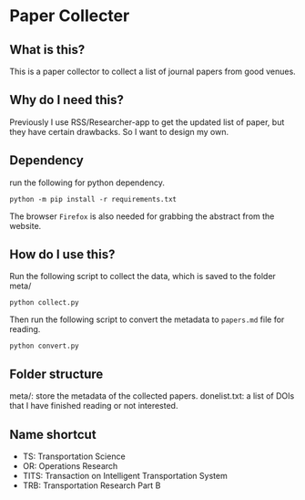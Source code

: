 # Paper Collecter

## What is this?
This is a paper collector to collect a list of journal papers from good venues.

## Why do I need this?
Previously I use RSS/Researcher-app to get the updated list of paper, but they have certain drawbacks. So I want to design my own.

## Dependency
run the following for python dependency.
```
python -m pip install -r requirements.txt
```
The browser `Firefox` is also needed for grabbing the abstract from the website.

## How do I use this?
Run the following script to collect the data, which is saved to the folder meta/
```
python collect.py
```
Then run the following script to convert the metadata to `papers.md` file for reading.
```
python convert.py
```

## Folder structure
meta/: store the metadata of the collected papers.
donelist.txt: a list of DOIs that I have finished reading or not interested.

## Name shortcut
- TS: Transportation Science
- OR: Operations Research
- TITS: Transaction on Intelligent Transportation System
- TRB: Transportation Research Part B